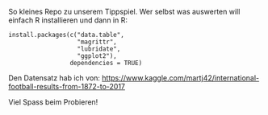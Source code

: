 So kleines Repo zu unserem Tippspiel.
Wer selbst was auswerten will einfach R installieren und dann in R:


```
install.packages(c("data.table", 
                   "magrittr", 
                   "lubridate", 
                   "ggplot2"), 
                 dependencies = TRUE)
```

Den Datensatz hab ich von:
https://www.kaggle.com/martj42/international-football-results-from-1872-to-2017

Viel Spass beim Probieren!

